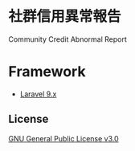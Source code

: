 # 社群信用異常報告
Community Credit Abnormal Report

# Framework
* [Laravel 9.x](https://github.com/laravel/laravel/blob/9.x/README.md) 

## License
[GNU General Public License v3.0](https://www.gnu.org/licenses/gpl-3.0.en.html)
